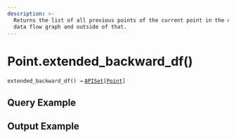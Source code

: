 ```yaml
---
description: >-
  Returns the list of all previous points of the current point in the current
  data flow graph and outside of that.
---
```


# Point.extended\_backward\_df()

`extended_backward_df() →` [`APISet`](../../iterables/apiset.md)`[`[`Point`](./)`]`



## Query Example



## Output Example

